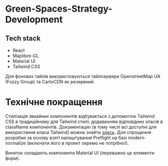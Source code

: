 # Green-Spaces-Strategy-Development



## Tech stack

 - React
 - Maplibre-GL
 - Material UI
 - Tailwind CSS

Для фонових тайлів використовуються тайлсервери OpenstreetMap UA (Fozzy Group) та CartoCDN як резервний.

# Технічне покращення

Стилізація звиайних компонентів відбувається з допомогою Tailwind CSS в традиційному для Tailwind стилі: додаванням відповідних класів в className компонентів. Документацію (в тому числі всі доступні для використання класи Tailwind) можна знайти [здесь](https://tailwindcss.com/docs/preflight). Для спрощення розробки за основу взяті налаштування Preflight на базі modern-normalize (включати його в проект окремо не потрібно!).

Виняток складають компоненти Material UI (переважно це елементи форм).

